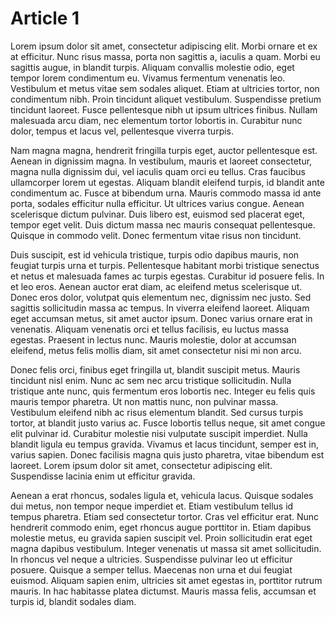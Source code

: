 # Article 1

Lorem ipsum dolor sit amet, consectetur adipiscing elit. Morbi ornare et ex at efficitur. Nunc risus massa, porta non sagittis a, iaculis a quam. Morbi eu sagittis augue, in blandit turpis. Aliquam convallis molestie odio, eget tempor lorem condimentum eu. Vivamus fermentum venenatis leo. Vestibulum et metus vitae sem sodales aliquet. Etiam at ultricies tortor, non condimentum nibh. Proin tincidunt aliquet vestibulum. Suspendisse pretium tincidunt laoreet. Fusce pellentesque nibh ut ipsum ultrices finibus. Nullam malesuada arcu diam, nec elementum tortor lobortis in. Curabitur nunc dolor, tempus et lacus vel, pellentesque viverra turpis.

Nam magna magna, hendrerit fringilla turpis eget, auctor pellentesque est. Aenean in dignissim magna. In vestibulum, mauris et laoreet consectetur, magna nulla dignissim dui, vel iaculis quam orci eu tellus. Cras faucibus ullamcorper lorem ut egestas. Aliquam blandit eleifend turpis, id blandit ante condimentum ac. Fusce at bibendum urna. Mauris commodo massa id ante porta, sodales efficitur nulla efficitur. Ut ultrices varius congue. Aenean scelerisque dictum pulvinar. Duis libero est, euismod sed placerat eget, tempor eget velit. Duis dictum massa nec mauris consequat pellentesque. Quisque in commodo velit. Donec fermentum vitae risus non tincidunt.

Duis suscipit, est id vehicula tristique, turpis odio dapibus mauris, non feugiat turpis urna et turpis. Pellentesque habitant morbi tristique senectus et netus et malesuada fames ac turpis egestas. Curabitur id posuere felis. In et leo eros. Aenean auctor erat diam, ac eleifend metus scelerisque ut. Donec eros dolor, volutpat quis elementum nec, dignissim nec justo. Sed sagittis sollicitudin massa ac tempus. In viverra eleifend laoreet. Aliquam eget accumsan metus, sit amet auctor ipsum. Donec varius ornare erat in venenatis. Aliquam venenatis orci et tellus facilisis, eu luctus massa egestas. Praesent in lectus nunc. Mauris molestie, dolor at accumsan eleifend, metus felis mollis diam, sit amet consectetur nisi mi non arcu.

Donec felis orci, finibus eget fringilla ut, blandit suscipit metus. Mauris tincidunt nisl enim. Nunc ac sem nec arcu tristique sollicitudin. Nulla tristique ante nunc, quis fermentum eros lobortis nec. Integer eu felis quis mauris tempor pharetra. Ut non mattis nunc, non pulvinar massa. Vestibulum eleifend nibh ac risus elementum blandit. Sed cursus turpis tortor, at blandit justo varius ac. Fusce lobortis tellus neque, sit amet congue elit pulvinar id. Curabitur molestie nisi vulputate suscipit imperdiet. Nulla blandit ligula eu tempus gravida. Vivamus et lacus tincidunt, semper est in, varius sapien. Donec facilisis magna quis justo pharetra, vitae bibendum est laoreet. Lorem ipsum dolor sit amet, consectetur adipiscing elit. Suspendisse lacinia enim ut efficitur gravida.

Aenean a erat rhoncus, sodales ligula et, vehicula lacus. Quisque sodales dui metus, non tempor neque imperdiet et. Etiam vestibulum tellus id tempus pharetra. Etiam sed consectetur tortor. Cras vel efficitur erat. Nunc hendrerit commodo enim, eget rhoncus augue porttitor in. Etiam dapibus molestie metus, eu gravida sapien suscipit vel. Proin sollicitudin erat eget magna dapibus vestibulum. Integer venenatis ut massa sit amet sollicitudin. In rhoncus vel neque a ultricies. Suspendisse pulvinar leo ut efficitur posuere. Quisque a semper tellus. Maecenas non urna et dui feugiat euismod. Aliquam sapien enim, ultricies sit amet egestas in, porttitor rutrum mauris. In hac habitasse platea dictumst. Mauris massa felis, accumsan et turpis id, blandit sodales diam.

